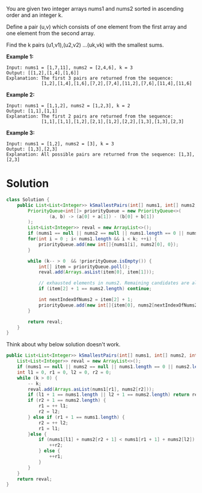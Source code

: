 You are given two integer arrays nums1 and nums2 sorted in ascending order and an integer k.

Define a pair (u,v) which consists of one element from the first array and one element from the second array.

Find the k pairs (u1,v1),(u2,v2) ...(uk,vk) with the smallest sums.

__Example 1:__

```
Input: nums1 = [1,7,11], nums2 = [2,4,6], k = 3
Output: [[1,2],[1,4],[1,6]] 
Explanation: The first 3 pairs are returned from the sequence: 
             [1,2],[1,4],[1,6],[7,2],[7,4],[11,2],[7,6],[11,4],[11,6]
```

__Example 2:__

```
Input: nums1 = [1,1,2], nums2 = [1,2,3], k = 2
Output: [1,1],[1,1]
Explanation: The first 2 pairs are returned from the sequence: 
             [1,1],[1,1],[1,2],[2,1],[1,2],[2,2],[1,3],[1,3],[2,3]
```

__Example 3:__

```
Input: nums1 = [1,2], nums2 = [3], k = 3
Output: [1,3],[2,3]
Explanation: All possible pairs are returned from the sequence: [1,3],[2,3]
```

# Solution

```java
class Solution {
    public List<List<Integer>> kSmallestPairs(int[] nums1, int[] nums2, int k) {
        PriorityQueue<int[]> priorityQueue = new PriorityQueue<>(
                (a, b) -> (a[0] + a[1]) - (b[0] + b[1])
        );
        List<List<Integer>> reval = new ArrayList<>();
        if (nums1 == null || nums2 == null || nums1.length == 0 || nums2.length == 0) return reval;
        for(int i = 0 ; i< nums1.length && i < k; ++i) {
            priorityQueue.add(new int[]{nums1[i], nums2[0], 0});
        }

        while (k-- > 0  && !priorityQueue.isEmpty()) {
            int[] item = priorityQueue.poll();
            reval.add(Arrays.asList(item[0], item[1]));

            // exhausted elements in nums2. Remaining candidates are all in priorityQueue
            if (item[2] + 1 == nums2.length) continue;

            int nextIndexOfNums2 = item[2] + 1;
            priorityQueue.add(new int[]{item[0], nums2[nextIndexOfNums2], nextIndexOfNums2});
        }

        return reval;
    }
}
```


Think about why below solution doesn't work.

```java
public List<List<Integer>> kSmallestPairs(int[] nums1, int[] nums2, int k) {
    List<List<Integer>> reval = new ArrayList<>();
    if (nums1 == null || nums2 == null || nums1.length == 0 || nums2.length == 0) return reval;
    int l1 = 0, r1 = 0, l2 = 0, r2 = 0;
    while (k > 0) {
        -- k;
        reval.add(Arrays.asList(nums1[r1], nums2[r2]));
        if (l1 + 1 == nums1.length || l2 + 1 == nums2.length) return reval;
        if (r2 + 1 == nums2.length) {
            r1 = ++ l1;
            r2 = l2;
        } else if (r1 + 1 == nums1.length) {
            r2 = ++ l2;
            r1 = l1;
        }else {
            if (nums1[l1] + nums2[r2 + 1] < nums1[r1 + 1] + nums2[l2]) {
                ++r2;
            } else {
                ++r1;
            }
        }
    }
    return reval;
}
```
